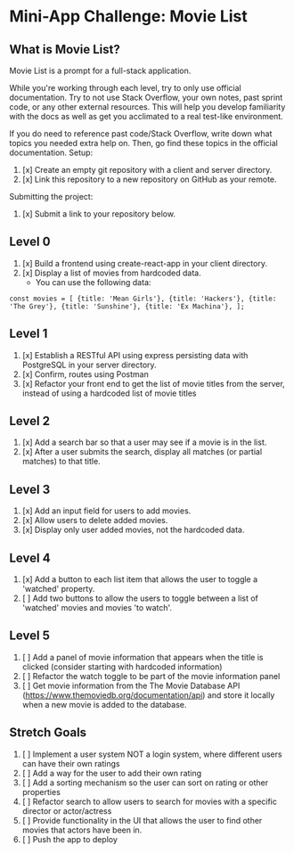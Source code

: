 # Mini-App Challenge: Movie List
## What is Movie List?

Movie List is a prompt for a full-stack application.

While you're working through each level, try to only use official documentation. Try to not use Stack Overflow, your own notes, past sprint code, or any other external resources. This will help you develop familiarity with the docs as well as get you acclimated to a real test-like environment.

If you do need to reference past code/Stack Overflow, write down what topics you needed extra help on. Then, go find these topics in the official documentation.
Setup:

1. [x] Create an empty git repository with a client and server directory.
2. [x] Link this repository to a new repository on GitHub as your remote.

Submitting the project:

1. [x] Submit a link to your repository below.

## Level 0

1. [x] Build a frontend using create-react-app in your client directory.
2. [x] Display a list of movies from hardcoded data. 
   - You can use the following data:

`const movies = [
{title: 'Mean Girls'},
{title: 'Hackers'},
{title: 'The Grey'},
{title: 'Sunshine'},
{title: 'Ex Machina'},
];`

## Level 1

1. [x] Establish a RESTful API using express persisting data with PostgreSQL in your server directory.
2. [x] Confirm, routes using Postman
3. [x] Refactor your front end to get the list of movie titles from the server, instead of using a hardcoded list of movie titles

## Level 2

1. [x] Add a search bar so that a user may see if a movie is in the list.
2. [x] After a user submits the search, display all matches (or partial matches) to that title.

## Level 3

1. [x] Add an input field for users to add movies.
2. [x] Allow users to delete added movies.
3. [x] Display only user added movies, not the hardcoded data.

## Level 4

1. [x] Add a button to each list item that allows the user to toggle a 'watched' property.
2. [ ] Add two buttons to allow the users to toggle between a list of 'watched' movies and movies 'to watch'.

## Level 5

1. [ ] Add a panel of movie information that appears when the title is clicked (consider starting with hardcoded information)
2. [ ] Refactor the watch toggle to be part of the movie information panel
3. [ ] Get movie information from the The Movie Database API (https://www.themoviedb.org/documentation/api) and store it locally when a new movie is added to the database.

## Stretch Goals

1. [ ] Implement a user system NOT a login system, where different users can have their own ratings
2. [ ] Add a way for the user to add their own rating
3. [ ] Add a sorting mechanism so the user can sort on rating or other properties
4. [ ] Refactor search to allow users to search for movies with a specific director or actor/actress
5. [ ] Provide functionality in the UI that allows the user to find other movies that actors have been in.
6. [ ] Push the app to deploy

